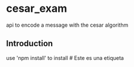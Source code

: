 # cesar_exam
api to encode a message with the cesar algorithm
## Introduction
use 'npm install' to install # Este es una etiqueta <h1>
